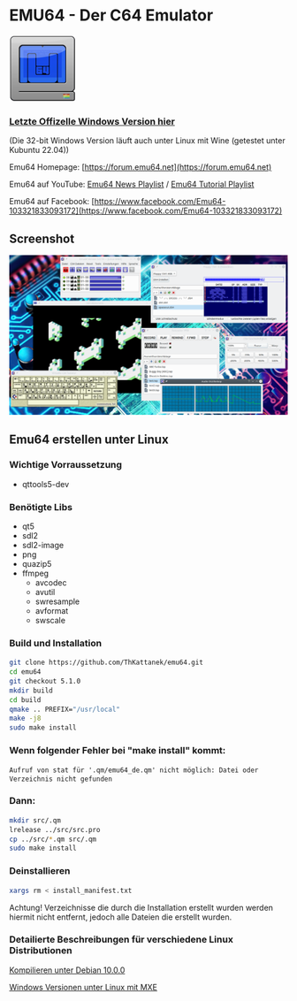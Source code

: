 # EMU64 - Der C64 Emulator
![Logo](grafik/emu64_logo_120_120.png)
### [Letzte Offizelle Windows Version hier](https://github.com/ThKattanek/emu64/releases/latest)
(Die 32-bit Windows Version läuft auch unter Linux mit Wine (getestet unter Kubuntu 22.04))

Emu64 Homepage: [https://forum.emu64.net](https://forum.emu64.net)

Emu64 auf YouTube: [Emu64 News Playlist](https://www.youtube.com/playlist?list=PLPygkia21sCKyHtZ9DGkWhHrq3bF9fMhY) / [Emu64 Tutorial Playlist](https://www.youtube.com/playlist?list=PLPygkia21sCLN7UtYWqpuGRjmC6OTV8mY)

Emu64 auf Facebook: [https://www.facebook.com/Emu64-103321833093172](https://www.facebook.com/Emu64-103321833093172)

## Screenshot
![Screenshot](screenshot.png)

## Emu64 erstellen unter Linux

### Wichtige Vorraussetzung
- qttools5-dev

### Benötigte Libs 
- qt5
- sdl2
- sdl2-image
- png
- quazip5
- ffmpeg
  - avcodec
  - avutil
  - swresample
  - avformat
  - swscale

### Build und Installation
```bash
git clone https://github.com/ThKattanek/emu64.git
cd emu64
git checkout 5.1.0
mkdir build
cd build
qmake .. PREFIX="/usr/local"
make -j8
sudo make install
```
### Wenn folgender Fehler bei "make install" kommt:
```code
Aufruf von stat für '.qm/emu64_de.qm' nicht möglich: Datei oder Verzeichnis nicht gefunden
```
### Dann:
```bash
mkdir src/.qm
lrelease ../src/src.pro
cp ../src/*.qm src/.qm
sudo make install
```

### Deinstallieren
```bash
xargs rm < install_manifest.txt
```
Achtung! Verzeichnisse die durch die Installation erstellt wurden werden hiermit nicht entfernt, jedoch alle Dateien die erstellt wurden.

### Detailierte Beschreibungen für verschiedene Linux Distributionen

[Kompilieren unter Debian 10.0.0](https://github.com/ThKattanek/emu64/wiki/Emu64-auf-Debian-10.0.0-kompilieren)

[Windows Versionen unter Linux mit MXE](https://github.com/ThKattanek/emu64/wiki/Windows-Build-unter-Linux-mit-MXE-erstellen)

